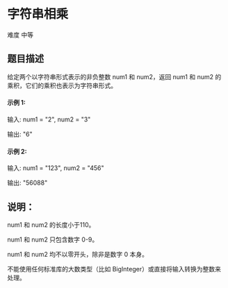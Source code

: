 # 字符串相乘
难度 中等
## 题目描述
给定两个以字符串形式表示的非负整数 num1 和 num2，返回 num1 和 num2 的乘积，它们的乘积也表示为字符串形式。

#### 示例 1:

输入: num1 = "2", num2 = "3"

输出: "6"
#### 示例 2:

输入: num1 = "123", num2 = "456"

输出: "56088"
## 说明：

num1 和 num2 的长度小于110。

num1 和 num2 只包含数字 0-9。

num1 和 num2 均不以零开头，除非是数字 0 本身。

不能使用任何标准库的大数类型（比如 BigInteger）或直接将输入转换为整数来处理。

